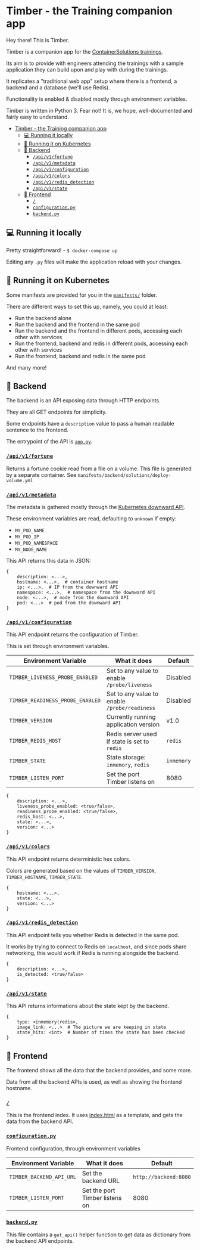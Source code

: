 # Timber - the Training companion app

Hey there! This is Timber.

Timber is a companion app for the  [ContainerSolutions trainings](https://training.container-solutions.com/?utm_source=timber_docs).

Its aim is to provide with engineers attending the trainings with a sample
application they can build upon and play with during the trainings.

It replicates a "traditional web app" setup where there is a frontend, a backend and a database (we'll use Redis).

Functionality is enabled & disabled mostly through environment variables.

Timber is written in Python 3. Fear not! It is, we hope, well-documented and fairly easy to understand.

- [Timber - the Training companion app](#timber---the-training-companion-app)
  - [💻 Running it locally](#%F0%9F%92%BB-running-it-locally)
  - [🚀 Running it on Kubernetes](#%F0%9F%9A%80-running-it-on-kubernetes)
  - [🐉 Backend](#%F0%9F%90%89-backend)
    - [`/api/v1/fortune`](#apiv1fortune)
    - [`/api/v1/metadata`](#apiv1metadata)
    - [`/api/v1/configuration`](#apiv1configuration)
    - [`/api/v1/colors`](#apiv1colors)
    - [`/api/v1/redis_detection`](#apiv1redisdetection)
    - [`/api/v1/state`](#apiv1state)
  - [💎 Frontend](#%F0%9F%92%8E-frontend)
    - [`/`](#)
    - [`configuration.py`](#configurationpy)
    - [`backend.py`](#backendpy)

## 💻  Running it locally

Pretty straightforward! - `$ docker-compose up`

Editing any `.py` files will make the application reload with your changes.

## 🚀  Running it on Kubernetes

Some manifests are provided for you in the [`manifests/`](manifests/) folder.

There are different ways to set this up, namely, you could at least:

- Run the backend alone
- Run the backend and the frontend in the same pod
- Run the backend and the frontend in different pods, accessing each other with services
- Run the frontend, backend and redis in different pods, accessing each other with services
- Run the frontend, backend and redis in the same pod

And many more!

## 🐉  Backend

The backend is an API exposing data through HTTP endpoints.

They are all GET endpoints for simplicity.

Some endpoints have a `description` value to pass a human readable sentence to the frontend.

The entrypoint of the API is [`app.py`](backend/app.py).

### [`/api/v1/fortune`](backend/app.py)

Returns a fortune cookie read from a file on a volume. This file is generated by a separate container. See `manifests/backend/solutions/deploy-volume.yml`

### [`/api/v1/metadata`](backend/metadata.py)

The metadata is gathered mostly through the [Kubernetes downward API](https://kubernetes.io/docs/tasks/inject-data-application/environment-variable-expose-pod-information/).

These environment variables are read, defaulting to `unknown` if empty:

- `MY_POD_NAME`
- `MY_POD_IP`
- `MY_POD_NAMESPACE`
- `MY_NODE_NAME`

This API returns this data in JSON:
```
{
    description: <...>,
    hostname: <...>,  # container hostname
    ip: <...>,  # IP from the downward API
    namespace: <...>,  # namespace from the downward API
    node: <...>,  # node from the downward API
    pod: <...>  # pod from the downward API
}
```

### [`/api/v1/configuration`](backend/configuration.py)

This API endpoint returns the configuration of Timber.

This is set through environment variables.

| Environment Variable           | What it does      | Default |
|--------------------------------|-------------------|---------|
| `TIMBER_LIVENESS_PROBE_ENABLED`  | Set to any value to enable `/probe/liveness` | Disabled |
| `TIMBER_READINESS_PROBE_ENABLED` | Set to any value to enable `/probe/readiness` | Disabled |
| `TIMBER_VERSION`                 | Currently running application version | v1.0 |
| `TIMBER_REDIS_HOST`              | Redis server used if state is set to `redis` | `redis` |
| `TIMBER_STATE`                   | State storage: `inmemory`, `redis` | `inmemory` |
| `TIMBER_LISTEN_PORT`             | Set the port Timber listens on | 8080 |


```
{
    description: <...>,
    liveness_probe_enabled: <true/false>,
    readiness_probe_enabled: <true/false>,
    redis_host: <...>,
    state: <...>,
    version: <...>
}
```

### [`/api/v1/colors`](backend/colors.py)

This API endpoint returns deterministic hex colors.

Colors are generated based on the values of `TIMBER_VERSION`, `TIMBER_HOSTNAME`, `TIMBER_STATE`.

```
{
    hostname: <...>,
    state: <...>,
    version: <...>
}
```

### [`/api/v1/redis_detection`](backend/redis_detection.py)

This API endpoint tells you whether Redis is detected in the same pod.

It works by trying to connect to Redis on `localhost`, and since pods share networking, this would work if Redis is running alongside the backend.

```
{
    description: <...>,
    is_detected: <true/false>
}
```

### [`/api/v1/state`](backend/state.py)

This API returns informations about the state kept by the backend.

```
{
    type: <inmemory|redis>,
    image_link: <...>  # The picture we are keeping in state
    state_hits: <int>  # Number of times the state has been checked
}
```

## 💎  Frontend

The frontend shows all the data that the backend provides, and some more.

Data from all the backend APIs is used, as well as showing the frontend hostname.

### [`/`](frontend/app.py)

This is the frontend index. It uses [index.html](frontend/index.html) as a template,
and gets the data from the backend API.

### [`configuration.py`](frontend/configuration.py)

Frontend configuration, through environment variables

| Environment Variable           | What it does        | Default              |
|--------------------------------|---------------------|----------------------|
| `TIMBER_BACKEND_API_URL`       | Set the backend URL | `http://backend:8080`
| `TIMBER_LISTEN_PORT`           | Set the port Timber listens on | 8080 |

### [`backend.py`](frontend/backend.py)

This file contains a `get_api()` helper function to get data as dictionary from the backend API endpoints.
